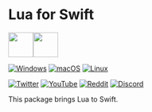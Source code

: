 # Lua for Swift
<a href="https://swift.org"><img style="vertical-align:middle" src=https://aws1.discourse-cdn.com/swift/original/1X/0a90dde98a223f5841eeca49d89dc9f57592e8d6.png width="50"></a><a href="https://www.lua.org"><img style="vertical-align:middle" src=https://www.lua.org/manual/5.4/logo.gif width="50"></a>

[![Windows](https://github.com/STREGAsGate/Lua/actions/workflows/Windows.yml/badge.svg)](https://github.com/STREGAsGate/Lua/actions/workflows/Windows.yml) [![macOS](https://github.com/STREGAsGate/Lua/actions/workflows/macOS.yml/badge.svg)](https://github.com/STREGAsGate/Lua/actions/workflows/macOS.yml) [![Linux](https://github.com/STREGAsGate/Lua/actions/workflows/Linux.yml/badge.svg)](https://github.com/STREGAsGate/Lua/actions/workflows/Linux.yml) 

[![Twitter](https://img.shields.io/twitter/follow/stregasgate?style=social)](https://twitter.com/stregasgate)
[![YouTube](https://img.shields.io/youtube/channel/subscribers/UCBXFkK2B4w9856wBJfCGufg?label=Subscribe&style=social)](https://youtube.com/stregasgate)
[![Reddit](https://img.shields.io/reddit/subreddit-subscribers/stregasgate?style=social)](https://www.reddit.com/r/stregasgate/)
[![Discord](https://img.shields.io/discord/641809158051725322?label=Hang%20Out&logo=Discord&style=social)](https://discord.gg/5JdRJhD)

This package brings Lua to Swift.
